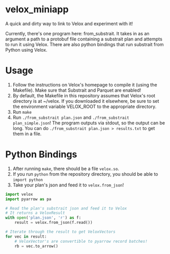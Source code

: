 # velox_miniapp
A quick and dirty way to link to Velox and experiment with it!

Currently, there's one program here: from_substrait. It takes in as an argument a path to a protobuf file containing a substrait
plan and attempts to run it using Velox. There are also python bindings that run substrait from Python using Velox. 

# Usage
1. Follow the instructions on Velox's homepage to compile it (using the Makefile). Make sure that Substrait and Parquet are enabled!
2. By default, the Makefile in this repository assumes that Velox's root directory is at ~/velox. If you downloaded it elsewhere, be sure to set the environment variable VELOX_ROOT to the appropriate directory.
3. Run `make`
4. Run `./from_substrait plan.json` and `./from_substrait plan_simple.json`! The program outputs via stdout, so the output can be long. You can do `./from_substrait plan.json > results.txt` to get them in a file.

# Python Bindings
1. After running `make`, there should be a file `velox.so`.
2. If you run `python` from the repository directory, you should be able to `import python`
3. Take your plan's json and feed it to `velox.from_json`!

```python
import velox
import pyarrow as pa

# Read the plan's substrait json and feed it to Velox
# It returns a VeloxResult
with open('plan.json', 'r') as f:
    result = velox.from_json(f.read())

# Iterate through the result to get VeloxVectors
for vec in result:
    # VeloxVector's are convertible to pyarrow record batches!
    rb = vec.to_arrow()
```